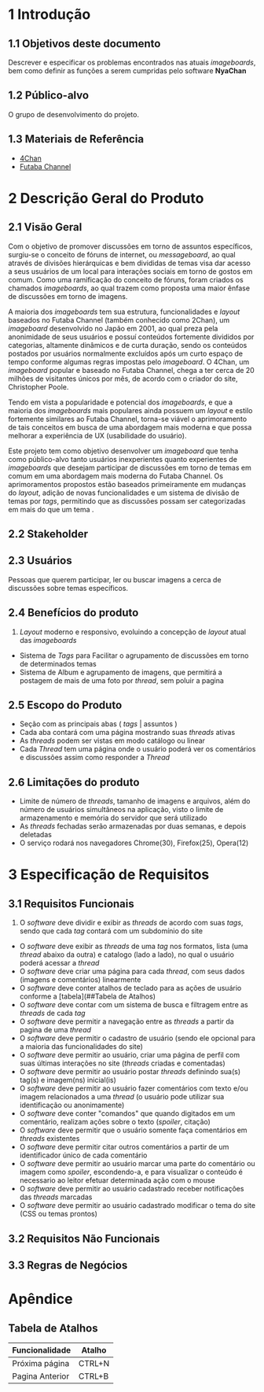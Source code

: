 # 1 Introdução

## 1.1 Objetivos deste documento
Descrever e especificar os problemas encontrados nas atuais _imageboards_, bem como definir as funções a serem cumpridas pelo software __NyaChan__


## 1.2 Público-alvo
O grupo de desenvolvimento do projeto.

## 1.3 Materiais de Referência 
 * [4Chan](http://www.4chan.org/)
 * [Futaba Channel](http://www.2chan.net/)


# 2 Descrição Geral do Produto

## 2.1 Visão Geral
Com o objetivo de promover discussões em torno de assuntos específicos, surgiu-se o conceito de fóruns de internet, ou _messageboard_, ao qual através de divisões hierárquicas e bem divididas de temas visa dar acesso a seus usuários de um local para interações sociais em torno de gostos em comum. Como uma ramificação do conceito de fóruns, foram criados os chamados _imageboards_, ao qual trazem como proposta uma maior ênfase de discussões em torno de imagens.


A maioria dos _imageboards_ tem sua estrutura, funcionalidades e _layout_ baseados no Futaba Channel (também conhecido como 2Chan), um _imageboard_ desenvolvido no Japão em 2001, ao qual preza pela anonimidade de seus usuários e possuí conteúdos fortemente divididos por categorias, altamente dinâmicos e de curta duração, sendo os conteúdos postados por usuários normalmente excluídos após um curto espaço de tempo conforme algumas regras impostas pelo _imageboard_. O 4Chan, um _imageboard_ popular e baseado no Futaba Channel, chega a ter cerca de 20 milhões de visitantes únicos por mês, de acordo com o criador do site, Christopher Poole.


Tendo em vista a popularidade e potencial dos _imageboards_, e que a maioria dos _imageboards_ mais populares ainda possuem um _layout_ e estilo fortemente similares ao Futaba Channel, torna-se viável o aprimoramento de tais conceitos em busca de uma abordagem mais moderna e que possa melhorar a experiência de UX (usabilidade do usuário).


Este projeto tem como objetivo desenvolver um _imageboard_ que tenha como público-alvo tanto usuários inexperientes quanto experientes de _imageboards_ que desejam participar de discussões em torno de temas em comum em uma abordagem mais moderna do Futaba Channel. Os aprimoramentos propostos estão baseados primeiramente em mudanças do _layout_, adição de novas funcionalidades e um sistema de divisão de temas por _tags_, permitindo que as discussões possam ser categorizadas em mais do que um tema .

## 2.2 Stakeholder

## 2.3 Usuários
Pessoas que querem participar, ler ou buscar imagens a cerca de discussões sobre temas específicos.


## 2.4 Benefícios do produto
 1. _Layout_ moderno e responsivo, evoluindo a concepção de _layout_ atual das _imageboards_
 * Sistema de _Tags_ para Facilitar o agrupamento de discussões em torno de determinados temas
 * Sistema de Album e agrupamento de imagens, que permitirá a postagem de mais de uma foto por _thread_, sem poluir a pagina

## 2.5 Escopo do Produto
 * Seção com as principais abas ( _tags_ | assuntos )
 * Cada aba contará com uma página mostrando suas _threads_ ativas
 * As _threads_ podem ser vistas em modo catálogo ou linear
 * Cada _Thread_ tem uma página onde o usuário poderá ver os comentários e discussões assim como responder a _Thread_

## 2.6 Limitações do produto
 * Limite de número de _threads_, tamanho de imagens e arquivos, além do número de usuários simultâneos na aplicação, visto o limite de armazenamento e memória do servidor que será utilizado
 * As _threads_ fechadas serão armazenadas por duas semanas, e depois deletadas
 * O serviço rodará nos navegadores Chrome(30), Firefox(25), Opera(12)
 
 # 3 Especificação de Requisitos
 
 ## 3.1 Requisitos Funcionais
  1. O _software_ deve dividir e exibir as _threads_ de acordo com suas _tags_, sendo que cada _tag_ contará com um subdomínio do site
  * O _software_ deve exibir as _threads_ de uma _tag_ nos formatos, lista (uma _thread_ abaixo da outra) e catalogo (lado a lado), no qual o usuário poderá acessar a _thread_
  * O _software_ deve criar uma página para cada _thread_, com seus dados (imagens e comentários) linearmente
  * O _software_ deve conter atalhos de teclado para as ações de usuário conforme a [tabela](##Tabela de Atalhos)
  * O _software_ deve contar com um sistema de busca e filtragem entre as _threads_ de cada _tag_
  * O _software_ deve permitir a navegação entre as _threads_ a partir da pagina de uma _thread_
  * O _software_ deve permitir o cadastro de usuário (sendo ele opcional para a maioria das funcionalidades do site)
  * O _software_ deve permitir ao usuário, criar uma página de perfil com suas últimas interações no site (_threads_ criadas e comentadas)
  * O _software_ deve permitir ao usuário postar _threads_ definindo sua(s) tag(s) e imagem(ns) inicial(is)
  * O _software_ deve permitir ao usuário fazer comentários com texto e/ou imagem relacionados a uma _thread_ (o usuário pode utilizar sua identificação ou anonimamente)
  * O _software_ deve conter "comandos" que quando digitados em um comentário, realizam ações sobre o texto (_spoiler_, citação) 
  * O _software_ deve permitir que o usuário somente faça comentários em _threads_ existentes
  * O _software_ deve permitir citar outros comentários a partir de um identificador único de cada comentário
  * O _software_ deve permitir ao usuário marcar uma parte do comentário ou imagem como _spoiler_, escondendo-a, e para visualizar o conteúdo é necessario ao leitor efetuar determinada ação com o mouse
  * O _software_ deve permitir ao usuário cadastrado receber notificações das _threads_ marcadas
  * O _software_ deve permitir ao usuário cadastrado modificar o tema do site (CSS ou temas prontos)
  
  
 
 ## 3.2 Requisitos Não Funcionais
 
 
 ## 3.3 Regras de Negócios
 
 
 # Apêndice
 
 ## Tabela de Atalhos
 
| Funcionalidade| Atalho        |
| ------------- |---------------|
| Próxima página      | CTRL+N  |
| Pagina Anterior      | CTRL+B |